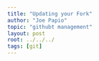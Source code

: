 ```yaml
---
title: "Updating your Fork"
author: "Joe Papio"
topic: "githubt management"
layout: post
root: ../../../
tags: [git]
---
```


